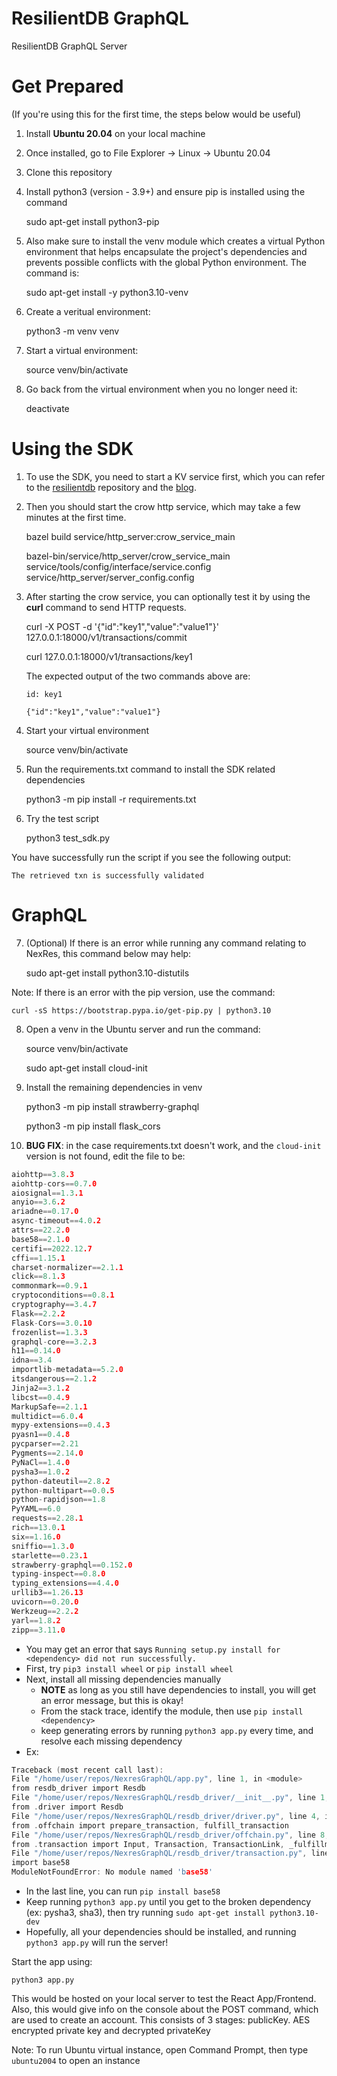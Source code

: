 # ResilientDB GraphQL
ResilientDB GraphQL Server

# Get Prepared 

(If you're using this for the first time, the steps below would be useful)

1. Install **Ubuntu 20.04** on your local machine

2. Once installed, go to File Explorer -> Linux -> Ubuntu 20.04

3. Clone this repository

4. Install python3 (version - 3.9+) and ensure pip is installed using the command

    sudo apt-get install python3-pip

5. Also make sure to install the venv module which creates a virtual Python environment that helps encapsulate the project's dependencies and prevents possible conflicts with the global Python environment. The command is:

    sudo apt-get install -y python3.10-venv

6. Create a veritual environment:

    python3 -m venv venv

7. Start a virtual environment:

    source venv/bin/activate

8. Go back from the virtual environment when you no longer need it:

    deactivate

# Using the SDK 

1. To use the SDK, you need to start a KV service first, which you can refer to the [resilientdb](https://github.com/resilientdb/resilientdb) repository and the [blog](https://blog.resilientdb.com/2022/09/28/GettingStartedNexRes.html). 

2. Then you should start the crow http service, which may take a few minutes at the first time.

    bazel build service/http_server:crow_service_main

    bazel-bin/service/http_server/crow_service_main service/tools/config/interface/service.config service/http_server/server_config.config

3. After starting the crow service, you can optionally test it by using the **curl** command to send HTTP requests.

    curl -X POST -d '{"id":"key1","value":"value1"}' 127.0.0.1:18000/v1/transactions/commit

    curl 127.0.0.1:18000/v1/transactions/key1

    The expected output of the two commands above are:

    `id: key1`

    `{"id":"key1","value":"value1"}`

4. Start your virtual environment

    source venv/bin/activate

5. Run the requirements.txt command to install the SDK related dependencies

    python3 -m pip install -r requirements.txt

6. Try the test script 

    python3 test_sdk.py

You have successfully run the script if you see the following output:

    The retrieved txn is successfully validated

# GraphQL

<!-- 7. (Temporary resolve) Copy app.py to the nexres_sdk folder to ensure execution -->

7. (Optional) If there is an error while running any command relating to NexRes, this command below may help:

    sudo apt-get install python3.10-distutils

Note: If there is an error with the pip version, use the command:

    curl -sS https://bootstrap.pypa.io/get-pip.py | python3.10

8. Open a venv in the Ubuntu server and run the command: 

    source venv/bin/activate

    sudo apt-get install cloud-init

9. Install the remaining dependencies in venv

    python3 -m pip install strawberry-graphql

    python3 -m pip install flask_cors

10. **BUG FIX**: in the case requirements.txt doesn't work, and the `cloud-init` version is not found, edit the file to be:
```C
aiohttp==3.8.3
aiohttp-cors==0.7.0
aiosignal==1.3.1
anyio==3.6.2
ariadne==0.17.0
async-timeout==4.0.2
attrs==22.2.0
base58==2.1.0
certifi==2022.12.7
cffi==1.15.1
charset-normalizer==2.1.1
click==8.1.3
commonmark==0.9.1
cryptoconditions==0.8.1
cryptography==3.4.7
Flask==2.2.2
Flask-Cors==3.0.10
frozenlist==1.3.3
graphql-core==3.2.3
h11==0.14.0
idna==3.4
importlib-metadata==5.2.0
itsdangerous==2.1.2
Jinja2==3.1.2
libcst==0.4.9
MarkupSafe==2.1.1
multidict==6.0.4
mypy-extensions==0.4.3
pyasn1==0.4.8
pycparser==2.21
Pygments==2.14.0
PyNaCl==1.4.0
pysha3==1.0.2
python-dateutil==2.8.2
python-multipart==0.0.5
python-rapidjson==1.8
PyYAML==6.0
requests==2.28.1
rich==13.0.1
six==1.16.0
sniffio==1.3.0
starlette==0.23.1
strawberry-graphql==0.152.0
typing-inspect==0.8.0
typing_extensions==4.4.0
urllib3==1.26.13
uvicorn==0.20.0
Werkzeug==2.2.2
yarl==1.8.2
zipp==3.11.0
```

- You may get an error that says `Running setup.py install for <dependency> did not run successfully.`
- First, try `pip3 install wheel` or `pip install wheel`
- Next, install all missing dependencies manually
    - **NOTE** as long as you still have dependencies to install, you will get an error message, but this is okay!
    - From the stack trace, identify the module, then use `pip install <dependency>`
    - keep generating errors by running `python3 app.py` every time, and resolve each missing dependency
- Ex:
```C
Traceback (most recent call last):
File "/home/user/repos/NexresGraphQL/app.py", line 1, in <module>
from resdb_driver import Resdb
File "/home/user/repos/NexresGraphQL/resdb_driver/__init__.py", line 1, in <module>
from .driver import Resdb
File "/home/user/repos/NexresGraphQL/resdb_driver/driver.py", line 4, in <module>
from .offchain import prepare_transaction, fulfill_transaction
File "/home/user/repos/NexresGraphQL/resdb_driver/offchain.py", line 8, in <module>
from .transaction import Input, Transaction, TransactionLink, _fulfillment_from_details
File "/home/user/repos/NexresGraphQL/resdb_driver/transaction.py", line 14, in <module>
import base58
ModuleNotFoundError: No module named 'base58'
```
- In the last line, you can run `pip install base58`
- Keep running `python3 app.py` until you get to the broken dependency (ex: pysha3, sha3), then try running `sudo apt-get install python3.10-dev`
- Hopefully, all your dependencies should be installed, and running `python3 app.py` will run the server!

Start the app using:

    python3 app.py

This would be hosted on your local server to test the React App/Frontend.
Also, this would give info on the console about the POST command, which are used to create an account. This consists of 3 stages: publicKey. AES encrypted private key and decrypted privateKey

Note: To run Ubuntu virtual instance, open Command Prompt, then type `ubuntu2004` to open an instance
